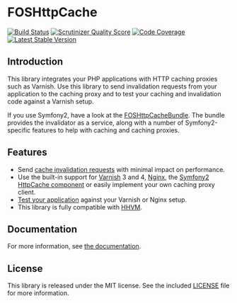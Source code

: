FOSHttpCache
============
[![Build Status](https://travis-ci.org/FriendsOfSymfony/FOSHttpCache.svg?branch=master)](https://travis-ci.org/FriendsOfSymfony/FOSHttpCache) 
[![Scrutinizer Quality Score](https://scrutinizer-ci.com/g/FriendsOfSymfony/FOSHttpCache/badges/quality-score.png?s=bc263d4deb45becdb1469b71e8630c5e65efdcf4)](https://scrutinizer-ci.com/g/FriendsOfSymfony/FOSHttpCache/) 
[![Code Coverage](https://scrutinizer-ci.com/g/FriendsOfSymfony/FOSHttpCache/badges/coverage.png?s=a19df7bb7e830642fb937891aebe8c3e1c9f59c0)](https://scrutinizer-ci.com/g/FriendsOfSymfony/FOSHttpCache/)
[![Latest Stable Version](https://poser.pugx.org/friendsofsymfony/http-cache/v/stable.svg)](https://packagist.org/packages/friendsofsymfony/http-cache)

Introduction
------------

This library integrates your PHP applications with HTTP caching proxies such as Varnish.
Use this library to send invalidation requests from your application to the caching proxy
and to test your caching and invalidation code against a Varnish setup.

If you use Symfony2, have a look at the
[FOSHttpCacheBundle](https://github.com/FriendsOfSymfony/FOSHttpCacheBundle).
The bundle provides the invalidator as a service, along with a number of
Symfony2-specific features to help with caching and caching proxies.

Features
--------

* Send [cache invalidation requests](http://foshttpcache.readthedocs.org/en/latest/cache-invalidator.html)
  with minimal impact on performance.
* Use the built-in support for [Varnish](http://foshttpcache.readthedocs.org/en/latest/varnish-configuration.html)
  3 and 4, [Nginx](http://foshttpcache.readthedocs.org/en/latest/nginx-configuration.html), the 
  [Symfony2 HttpCache component](http://foshttpcache.readthedocs.org/en/latest/symfony-cache-configuration.html)
  or easily implement your own caching proxy client.
* [Test your application](http://foshttpcache.readthedocs.org/en/latest/testing-your-application.html)
  against your Varnish or Nginx setup.
* This library is fully compatible with [HHVM](http://www.hhvm.com).

Documentation
-------------

For more information, see [the documentation](http://foshttpcache.readthedocs.org/en/latest/).

License
-------

This library is released under the MIT license. See the included
[LICENSE](LICENSE) file for more information.
